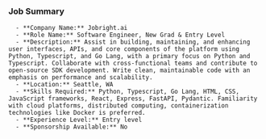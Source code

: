 ### Job Summary
      - **Company Name:** Jobright.ai
      - **Role Name:** Software Engineer, New Grad & Entry Level
      - **Description:** Assist in building, maintaining, and enhancing user interfaces, APIs, and core components of the platform using Python, Typescript, and Go Lang, with a primary focus on Python and Typescript. Collaborate with cross-functional teams and contribute to open-source SDK development. Write clean, maintainable code with an emphasis on performance and scalability.
      - **Location:** Seattle, WA
      - **Skills Required:** Python, Typescript, Go Lang, HTML, CSS, JavaScript frameworks, React, Express, FastAPI, Pydantic. Familiarity with cloud platforms, distributed computing, containerization technologies like Docker is preferred.
      - **Experience Level:** Entry level
      - **Sponsorship Available:** No
      